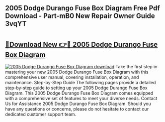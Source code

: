 ## 2005 Dodge Durango Fuse Box Diagram Free Pdf Download - Part-mB0 New Repair Owner Guide 3vqYT

# <h2><a href="http://dfi7bxd.blite.top/?on=2005+Dodge+Durango+Fuse+Box+Diagram">🔗Download New 👉🔴 2005 Dodge Durango Fuse Box Diagram</a></h2>

[![2005 Dodge Durango Fuse Box Diagram download](https://i.imgur.com/lujVjoI.png)](http://dfi7bxd.blite.top/?on=2005+Dodge+Durango+Fuse+Box+Diagram)
Take the first step in mastering your new 2005 Dodge Durango Fuse Box Diagram with this comprehensive user manual, covering installation, operation, and maintenance. Step-by-Step Guide The following pages provide a detailed step-by-step guide to setting up your 2005 Dodge Durango Fuse Box Diagram. This 2005 Dodge Durango Fuse Box Diagram comes equipped with a comprehensive set of features to meet your diverse needs. Contact Us for Assistance 2005 Dodge Durango Fuse Box Diagram. Should you have any questions or concerns, please do not hesitate to contact our dedicated customer support team.
